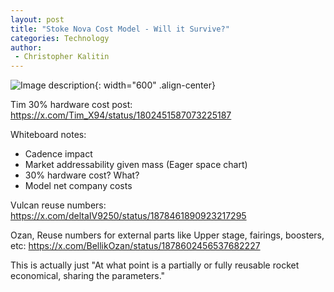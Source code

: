 ```yaml
---
layout: post
title: "Stoke Nova Cost Model - Will it Survive?"
categories: Technology
author:
 - Christopher Kalitin
---
```

<head>
    <meta property="og:image" content="{{site.url}}/assets/images/stoke-nova-perfect/hop.jpg">
</head>

![Image description]({{site.url}}/assets/images/stoke-nova-perfect/hop.jpg){: width="600" .align-center}

Tim 30% hardware cost post:
https://x.com/Tim_X94/status/1802451587073225187

Whiteboard notes:
- Cadence impact
- Market addressability given mass (Eager space chart)
- 30% hardware cost? What?
- Model net company costs

Vulcan reuse numbers: https://x.com/deltaIV9250/status/1878461890923217295

Ozan, Reuse numbers for external parts like Upper stage, fairings, boosters, etc:
https://x.com/BellikOzan/status/1878602456537682227

This is actually just "At what point is a partially or fully reusable rocket economical, sharing the parameters."

